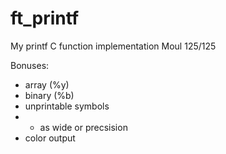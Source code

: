 # ft_printf
My printf C function implementation
Moul 125/125

Bonuses:
* array (%y)
* binary (%b)
* unprintable symbols
*  * as wide or precsision
* color output
